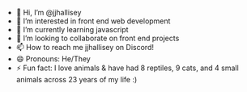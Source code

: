 - 👋 Hi, I’m @jjhallisey
- 👀 I’m interested in front end web development
- 🌱 I’m currently learning javascript
- 💞️ I’m looking to collaborate on front end projects
- 📫 How to reach me jjhallisey on Discord!
- 😄 Pronouns: He/They
- ⚡ Fun fact: I love animals & have had 8 reptiles, 9 cats, and 4 small animals across 23 years of my life :)

<!---
jjhallisey/jjhallisey is a ✨ special ✨ repository because its `README.md` (this file) appears on your GitHub profile.
You can click the Preview link to take a look at your changes.
--->
